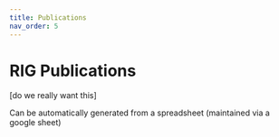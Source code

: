 ```yaml
---
title: Publications
nav_order: 5
---
```


# RIG Publications

[do we really want this]

Can be automatically generated from a spreadsheet (maintained via a google sheet)
